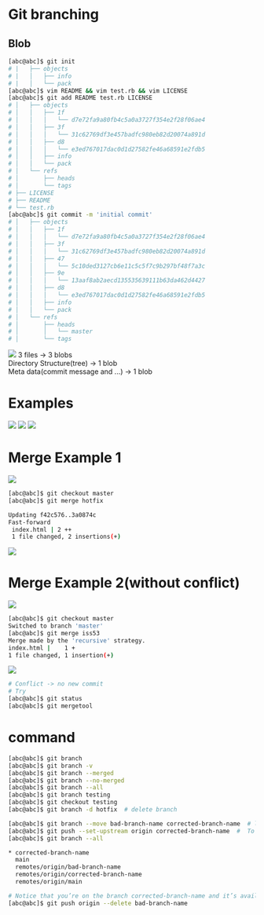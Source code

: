 # Git branching
## Blob
```bash
[abc@abc]$ git init
# |   ├── objects
# |   │   ├── info
# |   │   └── pack
[abc@abc]$ vim README && vim test.rb && vim LICENSE
[abc@abc]$ git add README test.rb LICENSE
# │   ├── objects
# │   │   ├── 1f
# │   │   │   └── d7e72fa9a80fb4c5a0a3727f354e2f28f06ae4
# │   │   ├── 3f
# │   │   │   └── 31c62769df3e457badfc980eb82d20074a891d
# │   │   ├── d8
# │   │   │   └── e3ed767017dac0d1d27582fe46a68591e2fdb5
# │   │   ├── info
# │   │   └── pack
# │   └── refs
# │       ├── heads
# │       └── tags
# ├── LICENSE
# ├── README
# └── test.rb
[abc@abc]$ git commit -m 'initial commit'
# │   ├── objects
# │   │   ├── 1f
# │   │   │   └── d7e72fa9a80fb4c5a0a3727f354e2f28f06ae4
# │   │   ├── 3f
# │   │   │   └── 31c62769df3e457badfc980eb82d20074a891d
# │   │   ├── 47
# │   │   │   └── 5c10ded3127cb6e11c5c5f7c9b297bf48f7a3c
# │   │   ├── 9e
# │   │   │   └── 13aaf8ab2aecd135535639111b63da462d4427
# │   │   ├── d8
# │   │   │   └── e3ed767017dac0d1d27582fe46a68591e2fdb5
# │   │   ├── info
# │   │   └── pack
# │   └── refs
# │       ├── heads
# │       │   └── master
# │       └── tags
```
![](src/branch1.png)
3 files -> 3 blobs  
Directory Structure(tree) -> 1 blob  
Meta data(commit message and ...) -> 1 blob  
# Examples
![](src/branch2.png)
![](src/branch3.png)
![](src/branch4.png)

# Merge Example 1
![](src/branch5.png)
```bash
[abc@abc]$ git checkout master
[abc@abc]$ git merge hotfix

Updating f42c576..3a0874c
Fast-forward
 index.html | 2 ++
 1 file changed, 2 insertions(+)
```
![](src/branch6.png)

# Merge Example 2(without conflict)
![](src/branch7.png)
```bash
[abc@abc]$ git checkout master
Switched to branch 'master'
[abc@abc]$ git merge iss53
Merge made by the 'recursive' strategy.
index.html |    1 +
1 file changed, 1 insertion(+)
```
![](src/branch8.png)  
```bash
# Conflict -> no new commit
# Try
[abc@abc]$ git status
[abc@abc]$ git mergetool
```
# command
```bash
[abc@abc]$ git branch
[abc@abc]$ git branch -v
[abc@abc]$ git branch --merged
[abc@abc]$ git branch --no-merged
[abc@abc]$ git branch --all
[abc@abc]$ git branch testing
[abc@abc]$ git checkout testing
[abc@abc]$ git branch -d hotfix  # delete branch

[abc@abc]$ git branch --move bad-branch-name corrected-branch-name  # local change
[abc@abc]$ git push --set-upstream origin corrected-branch-name  #  To let others see the corrected branch on the remote
[abc@abc]$ git branch --all

* corrected-branch-name
  main
  remotes/origin/bad-branch-name
  remotes/origin/corrected-branch-name
  remotes/origin/main

# Notice that you’re on the branch corrected-branch-name and it’s available on the remote. However, the branch with the bad name is also still present there but you can delete it by executing the following command:
[abc@abc]$ git push origin --delete bad-branch-name
```
